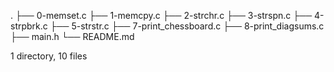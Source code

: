 .
├── 0-memset.c
├── 1-memcpy.c
├── 2-strchr.c
├── 3-strspn.c
├── 4-strpbrk.c
├── 5-strstr.c
├── 7-print_chessboard.c
├── 8-print_diagsums.c
├── main.h
└── README.md

1 directory, 10 files
